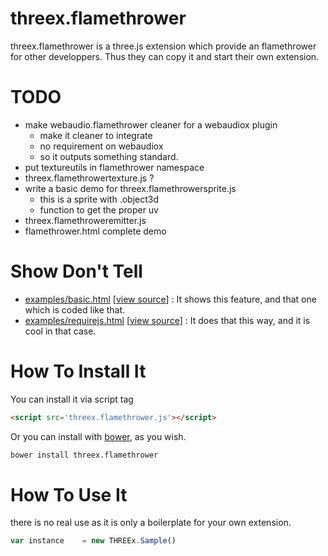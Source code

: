 threex.flamethrower
===================

threex.flamethrower is a three.js extension which provide an flamethrower for other developpers.
Thus they can copy it and start their own extension.

TODO
====
* make webaudio.flamethrower cleaner for a webaudiox plugin
  * make it cleaner to integrate
  * no requirement on webaudiox
  * so it outputs something standard. 
* put textureutils in flamethrower namespace
* threex.flamethrowertexture.js ?
* write a basic demo for threex.flamethrowersprite.js
  * this is a sprite with .object3d
  * function to get the proper uv
* threex.flamethroweremitter.js
* flamethrower.html complete demo

Show Don't Tell
===============
* [examples/basic.html](http://jeromeetienne.github.io/threex.flamethrower/examples/basic.html)
\[[view source](https://github.com/jeromeetienne/threex.flamethrower/blob/master/examples/basic.html)\] :
It shows this feature, and that one which is coded like that.
* [examples/requirejs.html](http://jeromeetienne.github.io/threex.flamethrower/examples/requirejs.html)
\[[view source](https://github.com/jeromeetienne/threex.flamethrower/blob/master/examples/requirejs.html)\] :
It does that this way, and it is cool in that case.

How To Install It
=================

You can install it via script tag

```html
<script src='threex.flamethrower.js'></script>
```

Or you can install with [bower](http://bower.io/), as you wish.

```bash
bower install threex.flamethrower
```

How To Use It
=============

there is no real use as it is only a boilerplate for your own extension.

```javascript
var instance	= new THREEx.Sample()
```
